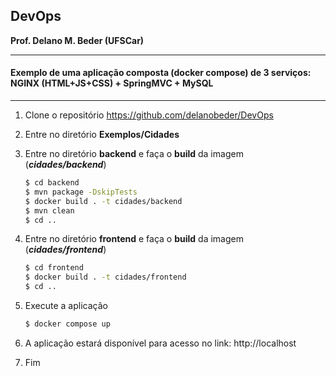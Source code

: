 ## DevOps
**Prof. Delano M. Beder (UFSCar)**

- - -

#### Exemplo de uma aplicação composta (docker compose) de 3 serviços: NGINX (HTML+JS+CSS) + SpringMVC + MySQL

- - -



1. Clone o repositório https://github.com/delanobeder/DevOps

2. Entre no diretório **Exemplos/Cidades**

3. Entre no diretório **backend** e faça o **build** da imagem (***cidades/backend***)

   ```bash
   $ cd backend
   $ mvn package -DskipTests
   $ docker build . -t cidades/backend
   $ mvn clean
   $ cd ..
   ```

4. Entre no diretório **frontend** e faça o **build** da imagem (***cidades/frontend***)

   ```bash
   $ cd frontend
   $ docker build . -t cidades/frontend
   $ cd ..
   ```

5. Execute a aplicação

   ```bash
   $ docker compose up
   ```

6. A aplicação estará disponível para acesso no link: http://localhost

7. Fim
